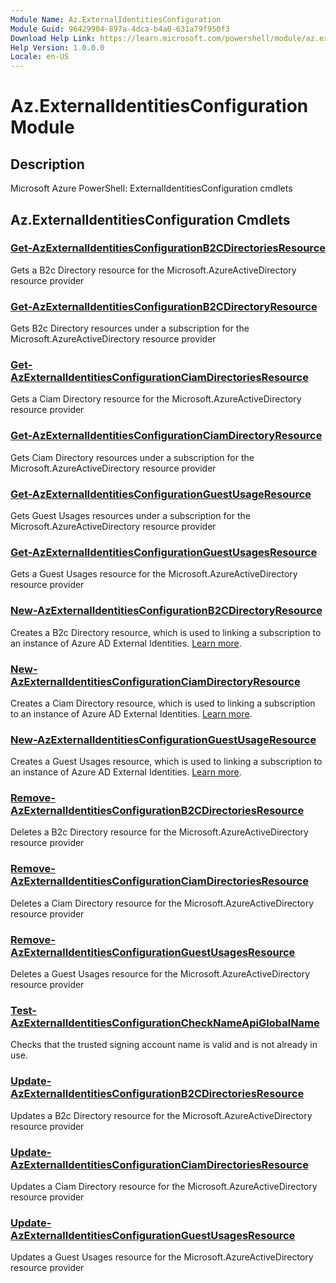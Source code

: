 ```yaml
---
Module Name: Az.ExternalIdentitiesConfiguration
Module Guid: 96429904-897a-4dca-b4a0-631a79f950f3
Download Help Link: https://learn.microsoft.com/powershell/module/az.externalidentitiesconfiguration
Help Version: 1.0.0.0
Locale: en-US
---
```


# Az.ExternalIdentitiesConfiguration Module
## Description
Microsoft Azure PowerShell: ExternalIdentitiesConfiguration cmdlets

## Az.ExternalIdentitiesConfiguration Cmdlets
### [Get-AzExternalIdentitiesConfigurationB2CDirectoriesResource](Get-AzExternalIdentitiesConfigurationB2CDirectoriesResource.md)
Gets a B2c Directory resource for the Microsoft.AzureActiveDirectory resource provider

### [Get-AzExternalIdentitiesConfigurationB2CDirectoryResource](Get-AzExternalIdentitiesConfigurationB2CDirectoryResource.md)
Gets B2c Directory resources under a subscription for the Microsoft.AzureActiveDirectory resource provider

### [Get-AzExternalIdentitiesConfigurationCiamDirectoriesResource](Get-AzExternalIdentitiesConfigurationCiamDirectoriesResource.md)
Gets a Ciam Directory resource for the Microsoft.AzureActiveDirectory resource provider

### [Get-AzExternalIdentitiesConfigurationCiamDirectoryResource](Get-AzExternalIdentitiesConfigurationCiamDirectoryResource.md)
Gets Ciam Directory resources under a subscription for the Microsoft.AzureActiveDirectory resource provider

### [Get-AzExternalIdentitiesConfigurationGuestUsageResource](Get-AzExternalIdentitiesConfigurationGuestUsageResource.md)
Gets Guest Usages resources under a subscription for the Microsoft.AzureActiveDirectory resource provider

### [Get-AzExternalIdentitiesConfigurationGuestUsagesResource](Get-AzExternalIdentitiesConfigurationGuestUsagesResource.md)
Gets a Guest Usages resource for the Microsoft.AzureActiveDirectory resource provider

### [New-AzExternalIdentitiesConfigurationB2CDirectoryResource](New-AzExternalIdentitiesConfigurationB2CDirectoryResource.md)
Creates a B2c Directory resource, which is used to linking a subscription to an instance of Azure AD External Identities.
[Learn more](https://aka.ms/extidbilling).

### [New-AzExternalIdentitiesConfigurationCiamDirectoryResource](New-AzExternalIdentitiesConfigurationCiamDirectoryResource.md)
Creates a Ciam Directory resource, which is used to linking a subscription to an instance of Azure AD External Identities.
[Learn more](https://aka.ms/extidbilling).

### [New-AzExternalIdentitiesConfigurationGuestUsageResource](New-AzExternalIdentitiesConfigurationGuestUsageResource.md)
Creates a Guest Usages resource, which is used to linking a subscription to an instance of Azure AD External Identities.
[Learn more](https://aka.ms/extidbilling).

### [Remove-AzExternalIdentitiesConfigurationB2CDirectoriesResource](Remove-AzExternalIdentitiesConfigurationB2CDirectoriesResource.md)
Deletes a B2c Directory resource for the Microsoft.AzureActiveDirectory resource provider

### [Remove-AzExternalIdentitiesConfigurationCiamDirectoriesResource](Remove-AzExternalIdentitiesConfigurationCiamDirectoriesResource.md)
Deletes a Ciam Directory resource for the Microsoft.AzureActiveDirectory resource provider

### [Remove-AzExternalIdentitiesConfigurationGuestUsagesResource](Remove-AzExternalIdentitiesConfigurationGuestUsagesResource.md)
Deletes a Guest Usages resource for the Microsoft.AzureActiveDirectory resource provider

### [Test-AzExternalIdentitiesConfigurationCheckNameApiGlobalName](Test-AzExternalIdentitiesConfigurationCheckNameApiGlobalName.md)
Checks that the trusted signing account name is valid and is not already in use.

### [Update-AzExternalIdentitiesConfigurationB2CDirectoriesResource](Update-AzExternalIdentitiesConfigurationB2CDirectoriesResource.md)
Updates a B2c Directory resource for the Microsoft.AzureActiveDirectory resource provider

### [Update-AzExternalIdentitiesConfigurationCiamDirectoriesResource](Update-AzExternalIdentitiesConfigurationCiamDirectoriesResource.md)
Updates a Ciam Directory resource for the Microsoft.AzureActiveDirectory resource provider

### [Update-AzExternalIdentitiesConfigurationGuestUsagesResource](Update-AzExternalIdentitiesConfigurationGuestUsagesResource.md)
Updates a Guest Usages resource for the Microsoft.AzureActiveDirectory resource provider

